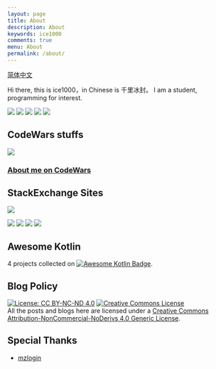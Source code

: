 ```yaml
---
layout: page
title: About
description: About
keywords: ice1000
comments: true
menu: About
permalink: /about/
---
```


[简体中文](../about-cn/)

Hi there, this is ice1000，in Chinese is 千里冰封。 I am a student, programming for interest.

[![](https://img.shields.io/badge/QQ%20Group-ProgramLeague-yellowgreen.svg)](http://shang.qq.com/wpa/qunwpa?idkey=b75f6d506820d00cd5e7fc78fc5e5487a3444a4a6af06e9e6fa72bccf3fa9d1a)
[![](https://img.shields.io/badge/Contact-E--mail-orange.svg)](mailto:ice1000@kotliner.cn)
[![](https://img.shields.io/badge/Resume-Downloads-brightgreen.svg)](../resume)
[![](https://img.shields.io/badge/Subscribe-In%20Many%20Ways-ff69b4.svg)](../subscribe)
[![](https://img.shields.io/badge/Feed-RSS-ff69b4.svg)](../feed.xml)

## CodeWars stuffs

[![](https://www.codewars.com/users/ice1000/badges/large)](https://www.codewars.com/users/ice1000)

### [About me on CodeWars](../codewars/)

## StackExchange Sites

[![](https://img.shields.io/badge/StackOverflow-Developer%20Story-lightgrey.svg)](http://stackoverflow.com/story/ice1000)

[![](http://stackoverflow.com/users/flair/7083401.png)](http://stackoverflow.com/users/7083401/ice1000 "profile for ice1000 at Stack Overflow, Q&A for professional and enthusiast programmers")
[![](https://gamedev.stackexchange.com/users/flair/106607.png)](https://gamedev.stackexchange.com/users/106607/ice1000 "profile for ice1000 at Game Development Stack Exchange, Q&A for professional and independent game developers")
[![](https://codegolf.stackexchange.com/users/flair/70943.png)](https://codegolf.stackexchange.com/users/70943/ice1000 "profile for ice1000 at Programming Puzzles & Code Golf Stack Exchange, Q&A for programming puzzle enthusiasts and code golfers")
[![](https://askubuntu.com/users/flair/721173.png)](https://askubuntu.com/users/721173/ice1000 "profile for ice1000 at Ask Ubuntu, Q&A for Ubuntu users and developers")

## Awesome Kotlin

4 projects collected on [![Awesome Kotlin Badge](https://kotlin.link/awesome-kotlin.svg)](https://kotlin.link/?q=ice).

<!-- ## Contact -->

<!-- {% for website in site.data.social %} -->
<!-- * {{ website.sitename }}：[@{{ website.name }}]({{ website.url }}) -->
<!-- {% endfor %} -->


## Blog Policy

[![License: CC BY-NC-ND 4.0](https://img.shields.io/badge/License-CC%20BY--NC--ND%204.0-lightgrey.svg)](http://creativecommons.org/licenses/by-nc-nd/4.0/)
<a rel="license" href="http://creativecommons.org/licenses/by-nc-nd/4.0/">
<img alt="Creative Commons License" style="border-width:0" src="https://i.creativecommons.org/l/by-nc-nd/4.0/88x31.png" />
</a>
<br/>All the posts and blogs here are licensed under a 
<a rel="license" href="http://creativecommons.org/licenses/by-nc-nd/4.0/">
Creative Commons Attribution-NonCommercial-NoDerivs 4.0 Generic License</a>.

## Special Thanks

+ [mzlogin](https://mzlogin.github.io)
